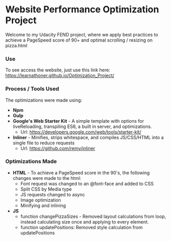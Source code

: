 # Website Performance Optimization Project

Welcome to my Udacity FEND project, where we apply best practices to achieve a PageSpeed score of 90+ and optimal scrolling / resizing on pizza.html

### Use

To see access the website, just use this link here: https://learnathoner.github.io/Optimization_Project/

### Process / Tools Used

The optimizations were made using:
  * **Npm**
  * **Gulp**
  * **Google's Web Starter Kit** - A simple template with options for liveReloading, transpiling ES6, a built in server, and optimizations.
    * Url: https://developers.google.com/web/tools/starter-kit/
  * **Inliner** - Minifies, strips whitespace, and compiles JS/CSS/HTML into a single file to reduce requests
    * Url: https://github.com/remy/inliner


### Optimizations Made

* **HTML** - To achieve a PageSpeed score in the 90's, the following changes were made to the html:
  * Font request was changed to an @font-face and added to CSS
  * Split CSS by Media type
  * JS requests changed to async
  * Image optimization
  * Minifying and inlining
* **JS**
  * function changePizzaSizes - Removed layout calculations from loop, instead calculating size once and applying to every element.
  * function updatePositions: Removed style calculation from updatePositions

